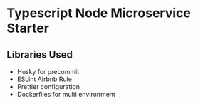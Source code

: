 # Typescript Node Microservice Starter

## Libraries Used
- Husky for precommit
- ESLint Airbnb Rule
- Prettier configuration
- Dockerfiles for multi environment
